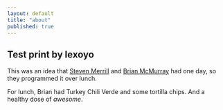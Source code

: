 ```yaml
---
layout: default
title: "about"
published: true
---
```


## Test print by lexoyo

This was an idea that [Steven Merrill](https://github.com/smerrill) and [Brian McMurray](https://github.com/bmcmurray) had one day, so they programmed it over lunch.

For lunch, Brian had Turkey Chili Verde and some tortilla chips. And a healthy dose of _awesome_.
